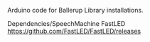 Arduino code for Ballerup Library installations.

Dependencies/SpeechMachine
FastLED https://github.com/FastLED/FastLED/releases
